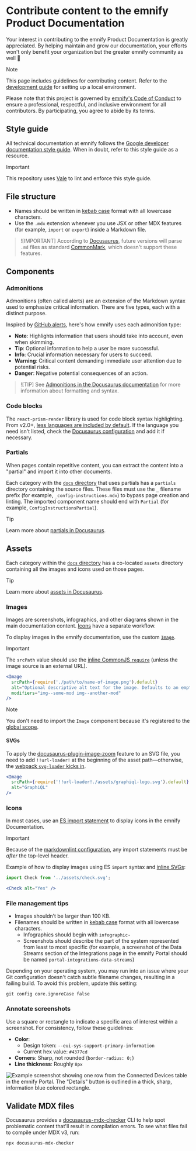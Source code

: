 # Contribute content to the emnify Product Documentation

Your interest in contributing to the emnify Product Documentation is greatly appreciated.
By helping maintain and grow our documentation, your efforts won't only benefit your organization but the greater emnify community as well 💖

> [!NOTE]
> This page includes guidelines for contributing content.
> Refer to the [development guide](DEVELOPMENT.md) for setting up a local environment.

Please note that this project is governed by [emnify's Code of Conduct](https://github.com/emnify/.github/blob/add-code-of-conduct/CODE_OF_CONDUCT.md#code-of-conduct) to ensure a professional, respectful, and inclusive environment for all contributors.
By participating, you agree to abide by its terms.

## Style guide

All technical documentation at emnify follows the [Google developer documentation style guide](https://developers.google.com/style).
When in doubt, refer to this style guide as a resource.

> [!IMPORTANT]
> This repository uses [Vale](.github/vale/README.md) to lint and enforce this style guide.

## File structure

- Names should be written in [kebab case](https://www.freecodecamp.org/news/snake-case-vs-camel-case-vs-pascal-case-vs-kebab-case-whats-the-difference/#kebab-case) format with all lowercase characters.
- Use the `.mdx` extension whenever you use JSX or other MDX features (for example, `import` or `export`) inside a Markdown file.

> ![IMPORTANT]
> According to [Docusaurus](https://docusaurus.io/blog/preparing-your-site-for-docusaurus-v3), future versions will parse `.md` files as standard [CommonMark](https://commonmark.org/), which doesn't support these features.

## Components

### Admonitions

Admonitions (often called alerts) are an extension of the Markdown syntax used to emphasize critical information.
There are five types, each with a distinct purpose.

Inspired by [GitHub alerts](https://github.com/orgs/community/discussions/16925), here's how emnify uses each admonition type:

- **Note**: Highlights information that users should take into account, even when skimming.
- **Tip**: Optional information to help a user be more successful.
- **Info**: Crucial information necessary for users to succeed.
- **Warning**: Critical content demanding immediate user attention due to potential risks.
- **Danger**: Negative potential consequences of an action.

> ![TIP]
> See [Admonitions in the Docusaurus documentation](https://docusaurus.io/docs/markdown-features/admonitions) for more information about formatting and syntax.

### Code blocks

The `react-prism-render` library is used for code block syntax highlighting.
From v2.0+, [less languages are included by default](https://github.com/FormidableLabs/prism-react-renderer/blob/prism-react-renderer%402.1.0/packages/generate-prism-languages/index.ts#L9).
If the language you need isn't listed, check the [Docusaurus configuration](https://github.com/emnify/product-docs/blob/main/docusaurus.config.js#L171) and add it if necessary.

### Partials

When pages contain repetitive content, you can extract the content into a "partial" and import it into other documents.

Each category with the [`docs` directory](./docs/) that uses partials has a `partials` directory containing the source files.
These files must use the `_` filename prefix (for example, `_config-instructions.mdx`) to bypass page creation and linting.
The imported component name should end with `Partial` (for example, `ConfigInstructionsPartial`).

> [!TIP]
> Learn more about [partials in Docusaurus](https://docusaurus.io/docs/markdown-features/react#importing-markdown).

## Assets

Each category within the [`docs` directory](./docs/) has a co-located `assets` directory containing all the images and icons used on those pages.

> [!TIP]
> Learn more about [assets in Docusaurus](https://docusaurus.io/docs/markdown-features/assets).

### Images

Images are screenshots, infographics, and other diagrams shown in the main documentation content.
[Icons](#icons) have a separate workflow.

To display images in the emnify documentation, use the custom [`Image`](./src/components/Image.jsx).

> [!IMPORTANT]
> The `srcPath` value should use the [inline CommonJS `require`](https://docusaurus.io/docs/markdown-features/assets#images) (unless the image source is an external URL).

```jsx
<Image
  srcPath={require('./path/to/name-of-image.png').default}
  alt="Optional descriptive alt text for the image. Defaults to an empty attribute."
  modifiers="img--some-mod img--another-mod"
/>
```

> [!NOTE]
> You don't need to import the `Image` component because it's registered to the [global scope](./src/theme/MDXComponents.js).

#### SVGs

To apply the [docusaurus-plugin-image-zoom](https://github.com/gabrielcsapo/docusaurus-plugin-image-zoom) feature to an SVG file, you need to add `!!url-loader!` at the beginning of the asset path—otherwise, the [webpack `svg-loader` kicks in](https://github.com/facebook/docusaurus/issues/8398#issuecomment-1331694452).

```jsx
<Image
  srcPath={require('!!url-loader!./assets/graphiql-logo.svg').default}
  alt="GraphiQL"
/>
```

### Icons

In most cases, use an [ES import statement](https://docusaurus.io/docs/markdown-features/assets#images) to display icons in the emnify Documentation.

> [!IMPORTANT]
> Because of the [markdownlint configuration](./.markdownlint.jsonc), any import statements must be _after_ the top-level header.

Example of how to display images using ES `import` syntax and [inline SVGs](https://docusaurus.io/docs/markdown-features/assets#inline-svgs):

```jsx
import Check from '../assets/check.svg';

<Check alt="Yes" />
```

### File management tips

- Images shouldn’t be larger than 100 KB.
- Filenames should be written in [kebab case](https://www.freecodecamp.org/news/snake-case-vs-camel-case-vs-pascal-case-vs-kebab-case-whats-the-difference/#kebab-case) format with all lowercase characters.
  - Infographics should begin with `infographic-`
  - Screenshots should describe the part of the system represented from least to most specific (for example, a screenshot of the Data Streams section of the Integrations page in the emnify Portal should be named `portal-integrations-data-streams`)

Depending on your operating system, you may run into an issue where your Git configuration doesn't catch subtle filename changes, resulting in a failing build.
To avoid this problem, update this setting:

```shell
git config core.ignoreCase false
```

### Annotate screenshots

Use a square or rectangle to indicate a specific area of interest within a screenshot.
For consistency, follow these guidelines:

- **Color**: 
  - Design token: `--eui-sys-support-primary-information` 
  - Current hex value: `#4377cd`
- **Corners**: Sharp, not rounded (`border-radius: 0;`)
- **Line thickness**: Roughly `8px`

![Example screenshot showing one row from the Connected Devices table in the emnify Portal. The "Details" button is outlined in a thick, sharp, information blue colored rectangle.](https://github.com/emnify/product-docs/assets/26869552/acc6cec1-9639-4345-a934-41f55e8d75a2)

## Validate MDX files

Docusaurus provides a [docusaurus-mdx-checker](https://github.com/slorber/docusaurus-mdx-checker) CLI to help spot problematic content that'll result in compilation errors.
To see what files fail to compile under MDX v3, run:

```bash
npx docusaurus-mdx-checker
```
